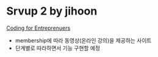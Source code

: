 # Srvup 2 by jihoon
[Coding for Entreprenuers](https://www.codingforentrepreneurs.com/projects/srvup-2/)

- membership에 따라 동영상(온라인 강의)을 제공하는 사이트
- 단계별로 따라하면서 기능 구현할 예정
